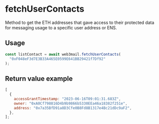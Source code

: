 # fetchUserContacts

Method to get the ETH addresses that gave access to their protected data for messaging usage to a specific user address or ENS.

## Usage

```javascript
const listContact = await web3mail.fetchUserContacts(
  "0xF048eF3d7E3B33A465E0599E641BB29421f7Df92"
);
```

## Return value example

```javascript
[
  {
    accessGrantTimestamp: "2023-06-16T09:01:31.683Z",
    owner: "0xA0Cf798816D4b9b9866b5330EEa46a18382f251e",
    address: "0x7a35BfD91a8D3Cfe0B8Fd8B1317e4Bc21dDc9aF2",
  },
];
```
